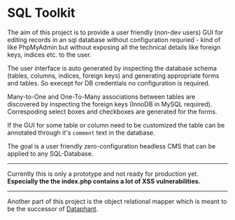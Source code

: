 SQL Toolkit
===========

The aim of this project is to provide a user friendly (non-dev users) GUI for editing records in an sql database without configuration requried - kind of like PhpMyAdmin but without exposing all the technical details like foreign keys, indices etc. to the user.

The user interface is auto generated by inspecting the database schema (tables, columns, indices, foreign keys) and generating appropriate forms and tables. So execept for DB credentials no configuration is required.

Many-to-One and One-To-Many associations between tables are discovered by inspecting the foreign keys (InnoDB in MySQL required). Correspoding select boxes and checkboxes are generated for the forms.

If the GUI for some table or column need to be customized the table can be annotated through it's `comment` text in the database.

The goal is a user friendly zero-configuration headless CMS that can be applied to any SQL-Database.

------

Currently this is only a prototype and not ready for production yet. **Especially the the index.php contains a lot of XSS vulnerabilities.**

------

Another part of this project is the object relational mapper which is meant to be the successor of [Dataphant](https://github.com/laszlokorte/Dataphant).